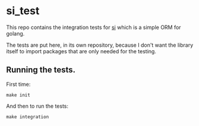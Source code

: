 # si_test

This repo contains the integration tests for [si](https://github.com/derivatan/si) which is a simple ORM for golang.

The tests are put here, in its own repository, because I don't want the library itself to import packages that are only needed for the testing.

## Running the tests.

First time:

`make init`

And then to run the tests:

`make integration`
